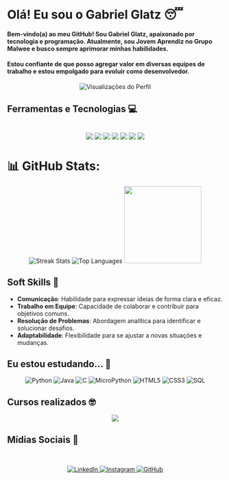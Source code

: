 # Olá! Eu sou o Gabriel Glatz 😴

<div>
  <h4>Bem-vindo(a) ao meu GitHub! Sou Gabriel Glatz, apaixonado por tecnologia e programação. Atualmente, sou Jovem Aprendiz no Grupo Malwee e busco sempre aprimorar minhas habilidades.</h4>
  <h4>Estou confiante de que posso agregar valor em diversas equipes de trabalho e estou empolgado para evoluir como desenvolvedor.</h4>
</div>

<!-- Contador de Visualizações -->
<div align="center">
  <img src="https://komarev.com/ghpvc/?username=glatztp&color=ff0000&label=Visitantes&style=flat-square" alt="Visualizações do Perfil"/>
</div>

## Ferramentas e Tecnologias 💻

<div style="display: inline_block" align="center"><br>
  <img src="https://img.shields.io/badge/python-3670A0?style=for-the-badge&logo=python&logoColor=ffdd54"/>
  <img src="https://img.shields.io/badge/HTML5-E34F26?style=for-the-badge&logo=html5&logoColor=white"/>
  <img src="https://img.shields.io/badge/CSS3-1572B6?style=for-the-badge&logo=css3&logoColor=white"/>
  <img src="https://img.shields.io/badge/javascript-%23323330.svg?style=for-the-badge&logo=javascript&logoColor=%23F7DF1E"/>
  <img src="https://img.shields.io/badge/MicroPython-2B2728?style=for-the-badge&logo=micropython&logoColor=white"/>
  <img src="https://img.shields.io/badge/C-00599C?style=for-the-badge&logo=c&logoColor=white"/>
  <img src="https://img.shields.io/badge/SQL-4479A1?style=for-the-badge&logo=mysql&logoColor=white"/>
</div>

# 📊 GitHub Stats:

<div align="center">
  <img src="https://github-readme-streak-stats.herokuapp.com/?user=glatztp&theme=dark&hide_border=false" alt="Streak Stats"/>
  <img src="https://github-readme-stats.vercel.app/api/top-langs/?username=glatztp&theme=dark&hide_border=false&include_all_commits=true&count_private=true&layout=compact" alt="Top Languages"/>
 <img loading="lazy" height="180em" src="https://github-readme-stats.vercel.app/api?glatztp&show_icons=true&theme=dracula&include_all_commits=true&count_private=true"/>

</div>

## Soft Skills 🤝
- **Comunicação**: Habilidade para expressar ideias de forma clara e eficaz.
- **Trabalho em Equipe**: Capacidade de colaborar e contribuir para objetivos comuns.
- **Resolução de Problemas**: Abordagem analítica para identificar e solucionar desafios.
- **Adaptabilidade**: Flexibilidade para se ajustar a novas situações e mudanças.

## Eu estou estudando... 🧩

<div align="center">
  <p>
    <img src="https://img.shields.io/badge/python-3670A0?style=flat-square&logo=python&logoColor=white" alt="Python"/>
    <img src="https://img.shields.io/badge/java-E34F26?style=flat-square&logo=openjdk&logoColor=white" alt="Java"/>
    <img src="https://img.shields.io/badge/c-00599C?style=flat-square&logo=c&logoColor=white" alt="C"/>
    <img src="https://img.shields.io/badge/micropython-2B2728?style=flat-square&logo=micropython&logoColor=white" alt="MicroPython"/>
    <img src="https://img.shields.io/badge/html5-E34F26?style=flat-square&logo=html5&logoColor=white" alt="HTML5"/>
    <img src="https://img.shields.io/badge/css3-1572B6?style=flat-square&logo=css3&logoColor=white" alt="CSS3"/>
    <img src="https://img.shields.io/badge/sql-4479A1?style=flat-square&logo=mysql&logoColor=white" alt="SQL"/>
  </p>
</div>

## Cursos realizados 🤓

<p align="center">
  <a href="https://education.oracle.com/database-foundations/">
    <img src="https://img.shields.io/badge/-Database%20Foundations%20-%23F80000?style=for-the-badge&logo=oracle&logoColor=white"/>
  </a>
  <br>
</p>

## Mídias Sociais 📱
<br>

<p align="center">
  <a href="https://www.linkedin.com/in/gabriel-glatz/" target="_blank">
    <img src="https://img.shields.io/badge/LinkedIn-%230077B5.svg?logo=linkedin&logoColor=white" alt="LinkedIn">
  </a>
  <a href="https://www.instagram.com/glatz.tp/" target="_blank">
    <img src="https://img.shields.io/badge/Instagram-%23E4405F.svg?logo=Instagram&logoColor=white" alt="Instagram">
  </a>
  <a href="https://github.com/glatztp" target="_blank">
    <img src="https://img.shields.io/badge/GitHub-%23121011.svg?logo=github&logoColor=white" alt="GitHub">
  </a>
</p>
